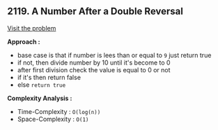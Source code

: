 ## 2119. A Number After a Double Reversal

[Visit the problem](https://leetcode.com/problems/a-number-after-a-double-reversal/)

**Approach :**<br>

-   base case is that if number is lees than or equal to `9` just return true
-   if not, then divide number by 10 until it's become to 0
-   after first division check the value is equal to 0 or not
-   if it's then return false
-   else `return true`

**Complexity Analysis :**<br>

-   Time-Complexity : `O(log(n))`
-   Space-Complexity : `O(1)`
